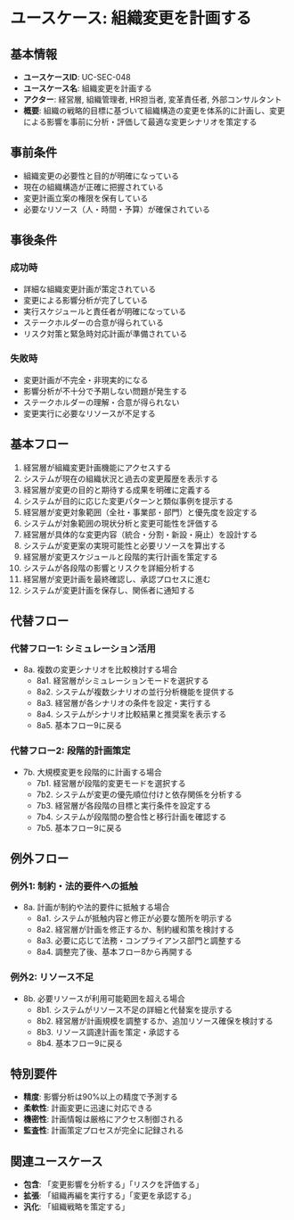 # ユースケース: 組織変更を計画する

## 基本情報

- **ユースケースID**: UC-SEC-048
- **ユースケース名**: 組織変更を計画する
- **アクター**: 経営層, 組織管理者, HR担当者, 変革責任者, 外部コンサルタント
- **概要**: 組織の戦略的目標に基づいて組織構造の変更を体系的に計画し、変更による影響を事前に分析・評価して最適な変更シナリオを策定する

## 事前条件

- 組織変更の必要性と目的が明確になっている
- 現在の組織構造が正確に把握されている
- 変更計画立案の権限を保有している
- 必要なリソース（人・時間・予算）が確保されている

## 事後条件

### 成功時
- 詳細な組織変更計画が策定されている
- 変更による影響分析が完了している
- 実行スケジュールと責任者が明確になっている
- ステークホルダーの合意が得られている
- リスク対策と緊急時対応計画が準備されている

### 失敗時
- 変更計画が不完全・非現実的になる
- 影響分析が不十分で予期しない問題が発生する
- ステークホルダーの理解・合意が得られない
- 変更実行に必要なリソースが不足する

## 基本フロー

1. 経営層が組織変更計画機能にアクセスする
2. システムが現在の組織状況と過去の変更履歴を表示する
3. 経営層が変更の目的と期待する成果を明確に定義する
4. システムが目的に応じた変更パターンと類似事例を提示する
5. 経営層が変更対象範囲（全社・事業部・部門）と優先度を設定する
6. システムが対象範囲の現状分析と変更可能性を評価する
7. 経営層が具体的な変更内容（統合・分割・新設・廃止）を設計する
8. システムが変更案の実現可能性と必要リソースを算出する
9. 経営層が変更スケジュールと段階的実行計画を策定する
10. システムが各段階の影響とリスクを詳細分析する
11. 経営層が変更計画を最終確認し、承認プロセスに進む
12. システムが変更計画を保存し、関係者に通知する

## 代替フロー

### 代替フロー1: シミュレーション活用
- 8a. 複数の変更シナリオを比較検討する場合
  - 8a1. 経営層がシミュレーションモードを選択する
  - 8a2. システムが複数シナリオの並行分析機能を提供する
  - 8a3. 経営層が各シナリオの条件を設定・実行する
  - 8a4. システムがシナリオ比較結果と推奨案を表示する
  - 8a5. 基本フロー9に戻る

### 代替フロー2: 段階的計画策定
- 7b. 大規模変更を段階的に計画する場合
  - 7b1. 経営層が段階的変更モードを選択する
  - 7b2. システムが変更の優先順位付けと依存関係を分析する
  - 7b3. 経営層が各段階の目標と実行条件を設定する
  - 7b4. システムが段階間の整合性と移行計画を確認する
  - 7b5. 基本フロー9に戻る

## 例外フロー

### 例外1: 制約・法的要件への抵触
- 8a. 計画が制約や法的要件に抵触する場合
  - 8a1. システムが抵触内容と修正が必要な箇所を明示する
  - 8a2. 経営層が計画を修正するか、制約緩和策を検討する
  - 8a3. 必要に応じて法務・コンプライアンス部門と調整する
  - 8a4. 調整完了後、基本フロー8から再開する

### 例外2: リソース不足
- 8b. 必要リソースが利用可能範囲を超える場合
  - 8b1. システムがリソース不足の詳細と代替案を提示する
  - 8b2. 経営層が計画規模を調整するか、追加リソース確保を検討する
  - 8b3. リソース調達計画を策定・承認する
  - 8b4. 基本フロー9に戻る

## 特別要件

- **精度**: 影響分析は90%以上の精度で予測する
- **柔軟性**: 計画変更に迅速に対応できる
- **機密性**: 計画情報は厳格にアクセス制御される
- **監査性**: 計画策定プロセスが完全に記録される

## 関連ユースケース

- **包含**: 「変更影響を分析する」「リスクを評価する」
- **拡張**: 「組織再編を実行する」「変更を承認する」
- **汎化**: 「組織戦略を策定する」